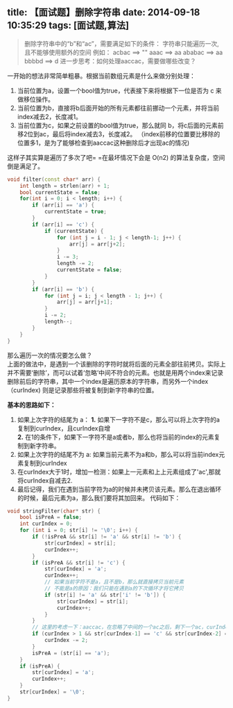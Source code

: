 title: 【面试题】删除字符串
date: 2014-09-18 10:35:29
tags: [面试题,算法] 
---
> 删除字符串中的“b”和“ac”，需要满足如下的条件：
字符串只能遍历一次, 且不能够使用额外的空间
例如：
acbac ==> ""
aaac ==> aa
ababac ==> aa
bbbbd ==> d
进一步思考：如何处理aaccac，需要做哪些改变？

<!--more-->
一开始的想法非常简单粗暴。根据当前数组元素是什么来做分别处理：
1. 当前位置为a，设置一个bool值为true，代表接下来将根据下一位是否为 c 来做移位操作。
2. 当前位置为b，直接将b后面开始的所有元素都往前挪动一个元素，并将当前index减去2，长度减1。
3. 当前位置为c，如果之前设置的bool值为true，那么就同 b，将c后面的元素前移2位到ac，最后将index减去3，长度减2。
（index前移的位置要比移除的位置多1，是为了能够检查到aaccac这种删除后才出现ac的情况)

这样子其实算是遍历了多次了吧= =在最坏情况下会是 O(n2) 的算法复杂度，空间倒是满足了。
```c++
void filter(const char* arr) { 
    int length = strlen(arr) + 1;
	bool currentState = false;
	for(int i = 0; i < length; i++) {
		if (arr[i] == 'a') {
			currentState = true;	
		}
		if (arr[i] == 'c') {
			if (currentState) {
				for (int j = i - 1; j < length-1; j++) {
					arr[j] = arr[j+2];
				}
				i -= 3;
				length -= 2;
				currentState = false;
			}			
		}
		if (arr[i] == 'b') {
			for (int j = i; j < length - 1; j++) {
				arr[j] = arr[j+1];
			}
			i -= 2;
			length--;
		}
	}
}
```
那么遍历一次的情况要怎么做？  
上面的做法中，是遇到一个该删除的字符时就将后面的元素全部往前拷贝。实际上并不需要‘删除’，而可以试着‘忽略’中间不符合的元素。也就是用两个index来记录删除前后的字符串，其中一个index是遍历原本的字符串，而另外一个index（curIndex) 则是记录那些将被复制到新字符串的位置。  

**基本的思路如下：**
1. 如果上次字符的结尾为 a：
**1.** 如果下一字符不是c，那么可以将上次字符的a复制到curIndex，且curIndex自增   
**2.** 在1的条件下，如果下一字符不是a或者b，那么也将当前的index的元素复制到新字符串。
2. 如果上次字符的结尾不为 a: 如果当前元素不为a和b，那么可以将当前index元素复制到curIndex
3. 在curIndex大于1时，增加一检测：如果上一元素和上上元素组成了'ac',那就将curIndex自减去2.
4. 最后记得，我们在遇到当前字符为a的时候并未拷贝该元素。那么在退出循环的时候，最后元素为a，那么我们要将其加回来。
代码如下：
```c
void stringFilter(char* str) {
	bool isPreA = false;
	int curIndex = 0;
	for (int i = 0; str[i] != '\0'; i++) {
		if (!isPreA && str[i] != 'a' && str[i] != 'b') {
			str[curIndex] = str[i];
			curIndex++;
		}
		if (isPreA && str[i] != 'c') {
			str[curIndex] = 'a';
			curIndex++;
			// 如果当前字符不是a，且不是b，那么就直接拷贝当前元素
			// 不能是a的原因：我们只能在遇到a的下次循环才将它拷贝
			if (str[i] != 'a' && str['i' != 'b']) {
				str[curIndex] = str[i];
				curIndex++;
			}
		}
		// 这里的考虑一下：aaccac，在忽略了中间的一个ac之后，剩下一个ac，curIndex指向了c下个元素，那么只要上一
		if (curIndex > 1 && str[curIndex-1] == 'c' && str[curIndex-2] == 'a') {
			curIndex -= 2;
		}
		isPreA = (str[i] == 'a');
	}
	if (isPreA) {
		str[curIndex] = 'a';
		curIndex++;
	}
	str[curIndex] = '\0';
}
```
